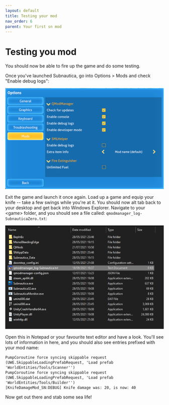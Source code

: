```yaml
---
layout: default
title: Testing your mod
nav_order: 6
parent: Your first sn mod
---
```


# Testing you mod

You should now be able to fire up the game and do some testing.

Once you've launched Subnautica, go into Options \> Mods and check "Enable debug logs":

![](.\media\subnauticaenabledebug.png)

Exit the game and launch it once again. Load up a game and equip your knife -- take a few swings while you're at it. You should now alt tab back to your desktop and get back into Windows Explorer. Navigate to your \<game> folder, and you should see a file called: `qmodmanager_log-SubnauticaZero.txt`:

![](.\media\debugfilelocation.png)

Open this in Notepad or your favourite text editor and have a look. You'll see lots of information in here, and you should also see entries prefixed with your mod name:

```
PumpCoroutine force syncing skippable request (UWE.SkippableLoadingPrefabRequest, 'Load prefab 'WorldEntities/Tools/Scanner'')
PumpCoroutine force syncing skippable request (UWE.SkippableLoadingPrefabRequest, 'Load prefab 'WorldEntities/Tools/Builder'')
[KnifeDamageMod_SN:DEBUG] Knife damage was: 20, is now: 40
```

Now get out there and stab some sea life!
